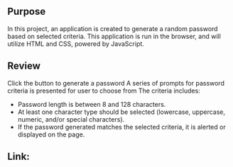 ## Purpose
In this project, an application is created to generate a random password based on selected criteria. This application is run in the browser, and will utilize HTML and CSS, powered by JavaScript. 

## Review
Click the button to generate a password
A series of prompts for password criteria is presented for user to choose from
The criteria includes: 
<ul>
    <li>Password length is between 8 and 128 characters.</li>
    <li>At least one character type should be selected (lowercase, uppercase, numeric, and/or special characters).</li>
    <li>If the password generated matches the selected criteria, it is alerted or displayed on the page.</li>
</ul>

## Link:



